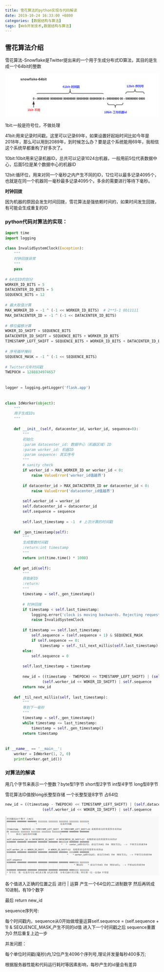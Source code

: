```yaml
---
title: 雪花算法的python实现与代码解读
date: 2019-10-24 16:33:00 +0800
categories: [数据结构与算法]
tags: [Web开发技术,数据结构与算法]
---
```

## 雪花算法介绍

雪花算法-Snowflake是Twitter提出来的一个用于生成分布式ID算法，其目的是生成一个64bit的整数

![](/refer/雪花算法1.jpg)

1bit:一般是符号位，不做处理

41bit:用来记录时间戳，这里可以记录69年，如果设置好起始时间比如今年是2018年，那么可以用到2089年，到时候怎么办？要是这个系统能用69年，我相信这个系统早都重构了好多次了。

10bit:10bit用来记录机器ID，总共可以记录1024台机器，一般用前5位代表数据中心，后面5位是某个数据中心的机器ID

12bit:循环位，用来对同一个毫秒之内产生不同的ID，12位可以最多记录4095个，也就是在同一个机器同一毫秒最多记录4095个，多余的需要进行等待下毫秒。

**时钟回拨**

因为机器的原因会发生时间回拨，雪花算法是强依赖时间的，如果时间发生回拨，有可能会生成重复的ID

### python代码对算法的实现：

```python
import time
import logging

class InvalidSystemClock(Exception):
    """
    时钟回拨异常
    """
    pass

# 64位ID的划分
WORKER_ID_BITS = 5
DATACENTER_ID_BITS = 5
SEQUENCE_BITS = 12

# 最大取值计算
MAX_WORKER_ID = -1 ^ (-1 << WORKER_ID_BITS)  # 2**5-1 0b11111
MAX_DATACENTER_ID = -1 ^ (-1 << DATACENTER_ID_BITS)

# 移位偏移计算
WOKER_ID_SHIFT = SEQUENCE_BITS
DATACENTER_ID_SHIFT = SEQUENCE_BITS + WORKER_ID_BITS
TIMESTAMP_LEFT_SHIFT = SEQUENCE_BITS + WORKER_ID_BITS + DATACENTER_ID_BITS

# 序号循环掩码
SEQUENCE_MASK = -1 ^ (-1 << SEQUENCE_BITS)

# Twitter元年时间戳
TWEPOCH = 1288834974657


logger = logging.getLogger('flask.app')


class IdWorker(object):
    """
    用于生成IDs
    """

    def __init__(self, datacenter_id, worker_id, sequence=0):
        """
        初始化
        :param datacenter_id: 数据中心（机器区域）ID
        :param worker_id: 机器ID
        :param sequence: 其实序号
        """
        # sanity check
        if worker_id > MAX_WORKER_ID or worker_id < 0:
            raise ValueError('worker_id值越界')

        if datacenter_id > MAX_DATACENTER_ID or datacenter_id < 0:
            raise ValueError('datacenter_id值越界')

        self.worker_id = worker_id
        self.datacenter_id = datacenter_id
        self.sequence = sequence

        self.last_timestamp = -1  # 上次计算的时间戳

    def _gen_timestamp(self):
        """
        生成整数时间戳
        :return:int timestamp
        """
        return int(time.time() * 1000)

    def get_id(self):
        """
        获取新ID
        :return:
        """
        timestamp = self._gen_timestamp()

        # 时钟回拨
        if timestamp < self.last_timestamp:
            logging.error('clock is moving backwards. Rejecting requests until {}'.format(self.last_timestamp))
            raise InvalidSystemClock

        if timestamp == self.last_timestamp:
            self.sequence = (self.sequence + 1) & SEQUENCE_MASK
            if self.sequence == 0:
                timestamp = self._til_next_millis(self.last_timestamp)
        else:
            self.sequence = 0

        self.last_timestamp = timestamp

        new_id = ((timestamp - TWEPOCH) << TIMESTAMP_LEFT_SHIFT) | (self.datacenter_id << DATACENTER_ID_SHIFT) | \
                 (self.worker_id << WOKER_ID_SHIFT) | self.sequence
        return new_id

    def _til_next_millis(self, last_timestamp):
        """
        等到下一毫秒
        """
        timestamp = self._gen_timestamp()
        while timestamp <= last_timestamp:
            timestamp = self._gen_timestamp()
        return timestamp


if __name__ == '__main__':
    worker = IdWorker(1, 2, 0)
    print(worker.get_id())
```



### 对算法的解读
用几个字节来表示一个整数？byte型1字节  short型2字节  int型4字节  long型8字节

雪花算法ID值按long长整型存储 一个长整型是8字节  占64位

```python
new_id = ((timestamp - TWEPOCH) << TIMESTAMP_LEFT_SHIFT) | (self.datacenter_id << DATACENTER_ID_SHIFT) | \
                 (self.worker_id << WOKER_ID_SHIFT) | self.sequence
```
![在这里插入图片描述](/refer/雪花算法2.jpg)

各个值进入正确的位置之后  进行 | 运算    产生一个64位的二进制数字  然后再转成10进制，有19个数字

最后 return new_id      

sequence序列号:

每个时间戳内，sequence从0开始做增量运算self.sequence = (self.sequence + 1) & SEQUENCE_MASK,产生不同的id值
进入下一个时间戳之后 sequence重置为0  然后重复上边一步

并发问题：

每个单位时间戳(毫秒)内,12位产生4096个序列号,理论并发量每秒400多万;

根据服务器性能和代码运行耗时等因素影响，每秒产生的id量会有差异